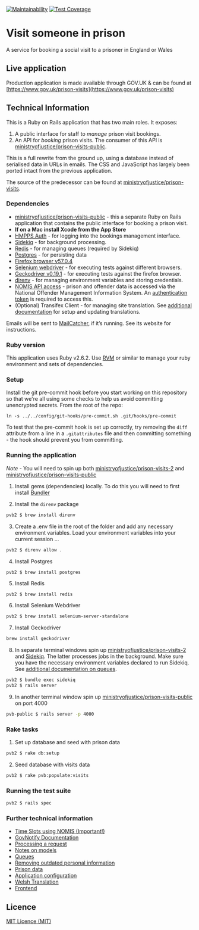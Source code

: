 [![Maintainability](https://api.codeclimate.com/v1/badges/20ad81e6cb95ffd082d2/maintainability)](https://codeclimate.com/github/ministryofjustice/prison-visits-2/maintainability)
[![Test Coverage](https://api.codeclimate.com/v1/badges/20ad81e6cb95ffd082d2/test_coverage)](https://codeclimate.com/github/ministryofjustice/prison-visits-2/test_coverage)

# Visit someone in prison


A service for booking a social visit to a prisoner in England or Wales

## Live application

Production application is made available through GOV.UK & can be found at [https://www.gov.uk/prison-visits](https://www.gov.uk/prison-visits)

## Technical Information

This is a Ruby on Rails application that has two main roles. It exposes:

1. A public interface for staff to *manage* prison visit bookings.
2. An API for *booking* prison visits. The consumer of this API is [ministryofjustice/prison-visits-public](https://github.com/ministryofjustice/prison-visits-public).

This is a full rewrite from the ground up, using a database instead of
serialised data in URLs in emails. The CSS and JavaScript has largely been
ported intact from the previous application.

The source of the predecessor can be found at
[ministryofjustice/prison-visits](https://github.com/ministryofjustice/prison-visits).


### Dependencies

- [ministryofjustice/prison-visits-public](https://github.com/ministryofjustice/prison-visits-public) - this a separate Ruby on Rails application that contains the public interface for booking a prison visit.
- **If on a Mac install Xcode from the App Store**
- [HMPPS Auth](https://github.com/ministryofjustice/hmpps-auth) - for logging into the bookings management interface.
- [Sidekiq](https://sidekiq.org/) - for background processing.
- [Redis](https://redis.io/) - for managing queues (required by Sidekiq)
- [Postgres](https://www.postgresql.org/) - for persisting data
- [Firefox browser v57.0.4](https://download-installer.cdn.mozilla.net/pub/firefox/releases/57.0.4/mac/en-US/Firefox%2057.0.4.dmg)
- [Selenium webdriver](https://www.seleniumhq.org/projects/webdriver/) - for executing tests against different browsers.
- [Geckodriver v0.19.1](https://github.com/mozilla/geckodriver) - for executing tests against the firefox browser.
- [direnv](https://direnv.net/) - for managing environment variables and storing credentials.
- [NOMIS API access](http://ministryofjustice.github.io/nomis-api/) - prison and offender data is accessed via the National Offender Management Information System. An [authentication token](https://nomis-api-access.service.justice.gov.uk/) is required to access this.
- (Optional) Transifex Client - for managing site translation. See [additional documentation](docs/welsh_translation.md) for setup and updating translations.

Emails will be sent to [MailCatcher](http://mailcatcher.me/), if it’s running. See its website for instructions.


### Ruby version

This application uses Ruby v2.6.2. Use [RVM](https://rvm.io/) or similar to manage your ruby environment and sets of dependencies.


### Setup

Install the git pre-commit hook before you start working on this repository so
that we're all using some checks to help us avoid committing unencrypted
secrets. From the root of the repo:

```
ln -s ../../config/git-hooks/pre-commit.sh .git/hooks/pre-commit
```

To test that the pre-commit hook is set up correctly, try removing the `diff`
attribute from a line in a `.gitattributes` file and then committing something -
the hook should prevent you from committing.

### Running the application

*Note* - You will need to spin up both [ministryofjustice/prison-visits-2](https://github.com/ministryofjustice/prison-visits-2) and [ministryofjustice/prison-visits-public](https://github.com/ministryofjustice/prison-visits-public)

1. Install gems (dependencies) locally. To do this you will need to first install [Bundler](http://bundler.io/)

2. Install the `direnv` package
```sh
pvb2 $ brew install direnv

```

3. Create a .env file in the root of the folder and add any necessary environment variables. Load your environment variables into your current session ...
```sh
pvb2 $ direnv allow .

```

4. Install Postgres
```
pvb2 $ brew install postgres

```

5. Install Redis
```sh
pvb2 $ brew install redis

```

6. Install Selenium Webdriver
```sh
pvb2 $ brew install selenium-server-standalone

```

7. Install Geckodriver
```sh
brew install geckodriver

```

8. In separate terminal windows spin up [ministryofjustice/prison-visits-2](https://github.com/ministryofjustice/prison-visits-2) and [Sidekiq](https://sidekiq.org/). The latter processes jobs in the background. Make sure you have the necessary environment variables declared to run Sidekiq. See [additional documentation on queues](docs/queues.md).

```sh
pvb2 $ bundle exec sidekiq
pvb2 $ rails server

```
9. In another terminal window spin up [ministryofjustice/prison-visits-public](https://github.com/ministryofjustice/prison-visits-public) on port 4000

```sh
pvb-public $ rails server -p 4000

```
### Rake tasks

1. Set up database and seed with prison data

```sh
pvb2 $ rake db:setup

```

2. Seed database with visits data

```sh
pvb2 $ rake pvb:populate:visits

```

### Running the test suite

```sh
pvb2 $ rails spec

```

### Further technical information

- [Time Slots using NOMIS (Important!)](docs/nomis_time_slots.md)
- [GovNotify Documentation](docs/gov_notify.md)
- [Processing a request](docs/processing_a_request.md)
- [Notes on models](docs/models.md)
- [Queues](docs/queues.md)
- [Removing outdated personal information](docs/removing_outdated_personal_info.md)
- [Prison data](docs/prison_data.md)
- [Application configuration](docs/configuration.md)
- [Welsh Translation](docs/welsh_translation.md)
- [Frontend](docs/frontend.md)

## Licence

[MIT Licence (MIT)](LICENCE)
